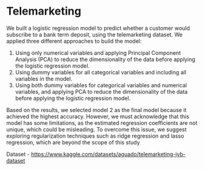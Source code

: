 # Telemarketing

We built a logistic regression model to predict whether a customer would subscribe to a 
bank term deposit, using the telemarketing dataset. We applied three different approaches to build the 
model:

1. Using only numerical variables and applying Principal Component Analysis (PCA) to reduce the 
dimensionality of the data before applying the logistic regression model.
2. Using dummy variables for all categorical variables and including all variables in the model.
3. Using both dummy variables for categorical variables and numerical variables, and applying PCA 
to reduce the dimensionality of the data before applying the logistic regression model.

Based on the results, we selected model 2 as the final model because it achieved the highest accuracy. 
However, we must acknowledge that this model has some limitations, as the estimated regression 
coefficients are not unique, which could be misleading. To overcome this issue, we suggest exploring 
regularization techniques such as ridge regression and lasso regression, which are beyond the scope of 
this study

Dataset - https://www.kaggle.com/datasets/aguado/telemarketing-jyb-dataset
